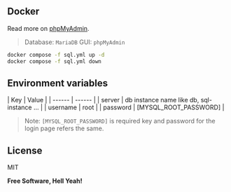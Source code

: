 ## Docker

Read more on [phpMyAdmin](https://hub.docker.com/_/phpmyadmin).
> Database: `MariaDB`
> GUI: `phpMyAdmin`

&NewLine;
```sh
docker compose -f sql.yml up -d
docker compose -f sql.yml down
```

## Environment variables
&NewLine;
| Key | Value |
| ------ | ------ |
| server | db instance name like db, sql-instance ... |
| username | root |
| password | [MYSQL_ROOT_PASSWORD] |

> Note: `[MYSQL_ROOT_PASSWORD]` is required key and password for the login page refers the same.

## License

MIT

**Free Software, Hell Yeah!**
